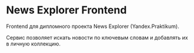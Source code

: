 # News Explorer Frontend

Frontend для дипломного проекта News Explorer (Yandex.Praktikum).

Сервис позволяет искать новости по ключевым словам и добавлять их в личную коллекцию.

